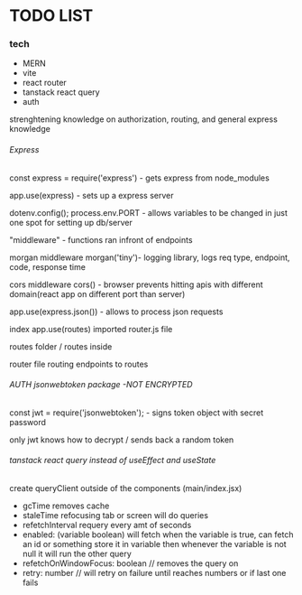 <h1>TODO LIST</h1>
<h3>tech</h3>
<ul>
  <li>MERN</li>
  <li>vite</li>
  <li>react router</li>
  <li>tanstack react query</li>
  <li>auth</li>
</ul>
<p>
  strenghtening knowledge on authorization, routing, and general express knowledge
</p>
<h6>Express</h6>
  <p>const express = require('express') - gets express from node_modules</p>
  <p>app.use(express) - sets up a express server</p>
  <p>dotenv.config(); process.env.PORT  - allows variables to be changed in just one spot for setting up db/server</p>
  <p>"middleware" - functions ran infront of endpoints</p>
  <p>morgan middleware morgan('tiny')- logging library, logs req type, endpoint, code, response time</p>
  <p>cors middleware cors() - browser prevents hitting apis with different domain(react app on different port than server)</p>
  <p>app.use(express.json()) - allows to process json requests</p>
  <p>index app.use(routes) imported router.js file</p>
  <p>routes folder / routes inside</p>
  <p>router file routing endpoints to routes</p>

<h6>AUTH jsonwebtoken package -NOT ENCRYPTED</h6>
  <p>const jwt = require('jsonwebtoken'); - signs token object with secret password</p>
  <p>only jwt knows how to decrypt / sends back a random token </p>

<h6>tanstack react query instead of useEffect and useState</h6>
<p>create queryClient outside of the components (main/index.jsx)</p>
<ul>
<li>gcTime removes cache</li>
<li>staleTime refocusing tab or screen will do queries</li>
<li>refetchInterval requery every amt of seconds</li>
<li>enabled: (variable boolean) will fetch when the variable is true, can fetch an id or something store it in variable then whenever the variable is not null it will run the other query</li>
<li>refetchOnWindowFocus: boolean // removes the query on </li>
<li>retry: number // will retry on failure until reaches numbers or if last one fails</li>
</ul>